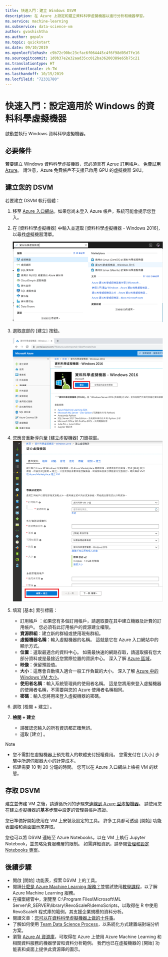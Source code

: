 ```yaml
---
title: 快速入門：建立 Windows DSVM
description: 在 Azure 上設定和建立資料科學虛擬機器以進行分析和機器學習。
ms.service: machine-learning
ms.subservice: data-science-vm
author: gvashishtha
ms.author: gopalv
ms.topic: quickstart
ms.date: 09/10/2019
ms.openlocfilehash: c9b72c90bc23cfac6f064445c4f6f98d05d7fe16
ms.sourcegitcommit: 1d0b37e2e32aad35cc012ba36200389e65b75c21
ms.translationtype: HT
ms.contentlocale: zh-TW
ms.lasthandoff: 10/15/2019
ms.locfileid: "72331780"
---
```

# <a name="quickstart-set-up-the-data-science-virtual-machine-for-windows"></a>快速入門：設定適用於 Windows 的資料科學虛擬機器

啟動並執行 Windows 資料科學虛擬機器。

## <a name="prerequisite"></a>必要條件

若要建立 Windows 資料科學虛擬機器，您必須具有 Azrue 訂用帳戶。 [免費試用 Azure](https://azure.com/free)。
請注意，Azure 免費帳戶不支援已啟用 GPU 的虛擬機器 SKU。

## <a name="create-your-dsvm"></a>建立您的 DSVM

若要建立 DSVM 執行個體：

1. 移至 [Azure 入口網站](https://portal.azure.com)。如果您尚未登入 Azure 帳戶，系統可能會提示您登入。
1. 在 [資料科學虛擬機器] 中輸入並選取 [資料科學虛擬機器 - Windows 2016]，以尋找虛擬機器清單。

    ![Windows VM 清單](./media/provision-vm/search-windows.png)

1. 選取底部的 [建立]  按鈕。

    [![](media/provision-vm/create-windows.png "用於建立 Windows 電腦的按鈕")](media/provision-vm/create-windows-expanded.png#lightbox)

1. 您應會重新導向至 [建立虛擬機器] 刀鋒視窗。
   ![對應至 Windows 虛擬機器的 [基本] 索引標籤](./media/provision-vm/review-create-windows.png)

1. 填寫 [基本]  索引標籤：
      * 訂用帳戶  ：如果您有多個訂用帳戶，請選取要在其中建立機器及計費的訂用帳戶。 您必須有此訂用帳戶的資源建立權限。
      * **資源群組**：建立新的群組或使用現有群組。
      * **虛擬機器名稱**：輸入虛擬機器的名稱。 這就是它在 Azure 入口網站中的顯示方式。
      * **位置**：選取最適合的資料中心。 如需最快速的網路存取，請選取擁有您大部分資料或是最接近您實際位置的資訊中心。 深入了解 [Azure 區域](https://azure.microsoft.com/global-infrastructure/regions/)。
      * **映像**：保留預設值。
      * **大小**：這應會自動填入適合一般工作負載的大小。 深入了解 [Azure 中的 Windows VM 大小](../../virtual-machines/windows/sizes.md)。
      * **使用者名稱**：輸入系統管理員的使用者名稱。 這是您將用來登入虛擬機器的使用者名稱，不需要與您的 Azure 使用者名稱相同。
      * **密碼**：輸入您將用來登入虛擬機器的密碼。    
1. 選取 [檢閱 + 建立]  。
1. **檢閱 + 建立**
   * 請確認您輸入的所有資訊都正確無誤。 
   * 選取 [建立]  。


> [!NOTE]
> * 您不需對在虛擬機器上預先載入的軟體支付授權費用。 您需支付在 [大小]  步驟中所選伺服器大小的計算成本。
> * 佈建需要 10 到 20 分鐘的時間。 您可以在 Azure 入口網站上檢視 VM 的狀態。

## <a name="access-the-dsvm"></a>存取 DSVM

建立並佈建 VM 之後，請遵循所列的步驟來[連線到 Azure 型虛擬機器](../../marketplace/cloud-partner-portal/virtual-machine/cpp-connect-vm.md)。 請使用您在建立虛擬機器的**基本**步驟中設定的管理員帳戶憑證。 

您已準備好開始使用在 VM 上安裝及設定的工具。 許多工具都可透過 [開始]  功能表圖格和桌面圖示來存取。

您也可以將 DSVM 連結至 Azure Notebooks，以在 VM 上執行 Jupyter Notebook，並忽略免費服務層的限制。 如需詳細資訊，請參閱[管理和設定 Notebooks 專案](../../notebooks/configure-manage-azure-notebooks-projects.md#manage-and-configure-projects)。

<a name="tools"></a>


## <a name="next-steps"></a>後續步驟

* 開啟 [開始]  功能表，探索 DSVM 上的工具。
* 閱讀[什麼是 Azure Machine Learning 服務？](../service/overview-what-is-azure-ml.md)並嘗試使用[教學課程](../index.yml)，以了解 Azure Machine Learning 服務。
* 在檔案總管中，瀏覽至 C:\Program Files\Microsoft\ML Server\R_SERVER\library\RevoScaleR\demoScripts，以取得在 R 中使用 RevoScaleR 程式庫的範例，其支援企業規模的資料分析。 
* 閱讀文章：[您可以在資料科學虛擬機器上做的十件事](https://aka.ms/dsvmtenthings)。
* 了解如何使用 [Team Data Science Process](../team-data-science-process/index.yml)，以系統化方式建置端對端分析方案。
* 瀏覽 [Azure AI 資源庫](https://gallery.cortanaintelligence.com)，可取得在 Azure 上使用 Azure Machine Learning 和相關資料服務的機器學習和資料分析範例。 我們也已在虛擬機器的 [開始]  功能表和桌面上提供此資源庫的圖示。

